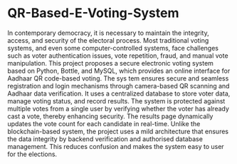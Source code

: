 # QR-Based-E-Voting-System

In contemporary democracy, it is necessary to maintain the integrity, access, and security of
 the electoral process. Most traditional voting systems, and even some computer-controlled
 systems, face challenges such as voter authentication issues, vote repetition, fraud, and manual
 vote manipulation.
 This project proposes a secure electronic voting system based on Python, Bottle, and
 MySQL, which provides an online interface for Aadhaar QR code-based voting. The sys
tem ensures secure and seamless registration and login mechanisms through camera-based QR
 scanning and Aadhaar data verification.
 It uses a centralized database to store voter data, manage voting status, and record results.
 The system is protected against multiple votes from a single user by verifying whether the voter
 has already cast a vote, thereby enhancing security. The results page dynamically updates the
 vote count for each candidate in real-time.
 Unlike the blockchain-based system, the project uses a mild architecture that ensures the
 data integrity by backend verification and authorised database management. This reduces
 confusion and makes the system easy to user for the elections.
